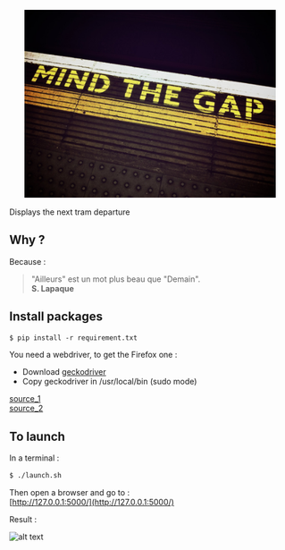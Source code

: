 <p align="center">
  <a href="#"><img src="./picture/mind-the-gap.jpg"  width="450"/></a>
</p>

Displays the next tram departure

## Why ?
Because :  
> "Ailleurs" est un mot plus beau que "Demain".  
> **S. Lapaque**

## Install packages

```
$ pip install -r requirement.txt
```
You need a webdriver, to get the Firefox one :
- Download [geckodriver](https://github.com/mozilla/geckodriver/releases)
- Copy geckodriver in /usr/local/bin (sudo mode)

[source_1](https://stackoverflow.com/questions/40208051/selenium-using-python-geckodriver-executable-needs-to-be-in-path)  
[source_2](https://gist.github.com/ziadoz/3e8ab7e944d02fe872c3454d17af31a5)

## To launch

In a terminal :  
```bash
$ ./launch.sh
```

Then open a browser and go to :  
[http://127.0.0.1:5000/](http://127.0.0.1:5000/)  

Result :  
 
![alt text](./picture/result.png)

